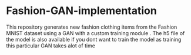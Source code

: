 # Fashion-GAN-implementation
This repository generates new fashion clothing items from the Fashion MNIST dataset using a GAN with a custom training module . The h5 file of the model is also available if you dont want to train the model as training this particular GAN takes alot of time 
